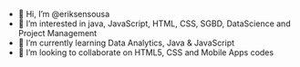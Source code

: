 - 👋 Hi, I’m @eriksensousa
- 👀 I’m interested in java, JavaScript, HTML, CSS, SGBD, DataScience and Project Management
- 🌱 I’m currently learning Data Analytics, Java & JavaScript 
- 💞️ I’m looking to collaborate on HTML5, CSS and Mobile Apps codes

<!---
eriksensousa/eriksensousa is a ✨ special ✨ repository because its `README.md` (this file) appears on your GitHub profile.
You can click the Preview link to take a look at your changes.
--->

